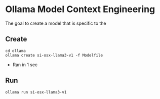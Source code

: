 # Ollama Model Context Engineering
The goal to create a model that is specific to the 



## Create

```
cd ollama
ollama create si-osx-llama3-v1 -f Modelfile
```
* Ran in 1 sec

## Run

```
ollama run si-osx-llama3-v1
```

